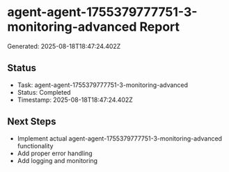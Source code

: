 # agent-agent-1755379777751-3-monitoring-advanced Report

Generated: 2025-08-18T18:47:24.402Z

## Status
- Task: agent-agent-1755379777751-3-monitoring-advanced
- Status: Completed
- Timestamp: 2025-08-18T18:47:24.402Z

## Next Steps
- Implement actual agent-agent-1755379777751-3-monitoring-advanced functionality
- Add proper error handling
- Add logging and monitoring
